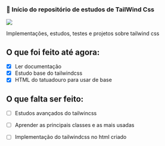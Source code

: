 ### :rocket: Início do repositório de estudos de TailWind Css

![](https://img.shields.io/badge/Tailwind_CSS-38B2AC?style=for-the-badge&logo=tailwind-css&logoColor=white)

Implementações, estudos, testes e projetos sobre tailwind css

## O que foi feito até agora:

- [X] Ler documentação 
- [X] Estudo base do tailwindcss 
- [X] HTML do tatuadouro para usar de base

## O que falta ser feito:

- [ ] Estudos avançados do tailwincss
- [ ] Aprender as principais classes e as mais usadas
- [ ] Implementação do tailwindcss no html criado

 
